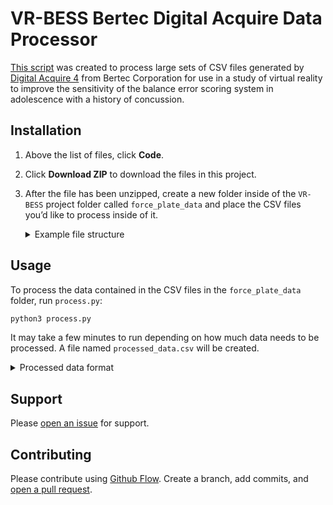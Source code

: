 # VR-BESS Bertec Digital Acquire Data Processor

[This script](process.py) was created to process large sets of CSV files generated by [Digital Acquire 4](https://www.bertec.com/s/Digital-Acquire-4.pdf) from Bertec Corporation for use in a study of virtual reality to improve the sensitivity of the balance error scoring system in adolescence  with a history of concussion.

## Installation

1. Above the list of files, click **Code**.
1. Click **Download ZIP** to download the files in this project.
1. After the file has been unzipped, create a new folder inside of the `VR-BESS` project folder called `force_plate_data` and place the CSV files you’d like to process inside of it.

   <details>
   <summary>Example file structure</summary>

   ```markdown
   VR-BESS
   ├── LICENSE
   ├── README.md
   ├── process.py
   └── force_plate_data
       ├── S01_BESS_Firm_Double_01.csv
       ├── S01_BESS_Firm_Double_02.csv
       ├── S01_BESS_Firm_Single_01.csv
       ├── S01_BESS_Firm_Single_02.csv
       ├── S02_BESS_Firm_Double_01.csv
       ├── S02_BESS_Firm_Double_02.csv
       ├── S02_BESS_Firm_Single_01.csv
       └── S02_BESS_Firm_Single_02.csv
   ```

   </details>

## Usage

To process the data contained in the CSV files in the `force_plate_data` folder, run `process.py`:

```sh
python3 process.py
```

It may take a few minutes to run depending on how much data needs to be processed. A file named `processed_data.csv` will be created.

<details>
<summary>Processed data format</summary>

| Subject | Condition      | Trial No. | CoPx Excursion | CoPx STDEV  | CoPy Excursion | CoPy STDEV  |
|---------|----------------|-----------|----------------|-------------|----------------|-------------|
| S-01    | BESS_Firm_Left | 1         | 1.805494       | 0.000110074 | 2.088389       | 0.000109541 |

</details>

## Support

Please [open an issue](https://github.com/fraction/readme-boilerplate/issues/new) for support.

## Contributing

Please contribute using [Github Flow](https://guides.github.com/introduction/flow/). Create a branch, add commits, and [open a pull request](https://github.com/fraction/readme-boilerplate/compare/).
